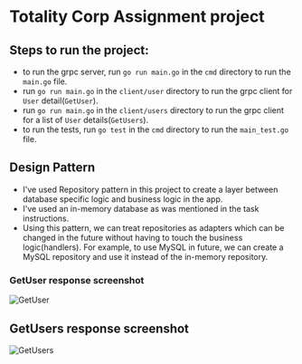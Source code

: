 # Totality Corp Assignment project

## Steps to run the project:
- to run the grpc server, run `go run main.go` in the `cmd` directory to run the `main.go` file.
- run `go run main.go` in the `client/user` directory to run the grpc client for `User` detail(`GetUser`).
- run `go run main.go` in the `client/users` directory to run the grpc client for a list of `User` details(`GetUsers`).
- to run the tests, run `go test` in the `cmd` directory to run the `main_test.go` file.

## Design Pattern
- I've used Repository pattern in this project to create a layer between database specific logic and business logic in the app.
- I've used an in-memory database as was mentioned in the task instructions.
- Using this pattern, we can treat repositories as adapters which can be changed in the future without having to touch the business logic(handlers). For example, to use MySQL in future, we can create a MySQL
    repository and use it instead of the in-memory repository. 
  

### GetUser response screenshot

![GetUser](https://github.com/AnnuCode/toy-grpc/assets/97174641/49bf7516-6d8a-4b05-b57e-d2f93b18bbc7)

## GetUsers response screenshot

![GetUsers](https://github.com/AnnuCode/toy-grpc/assets/97174641/19584625-0e95-4cb8-b250-59bdeae6ff03)

